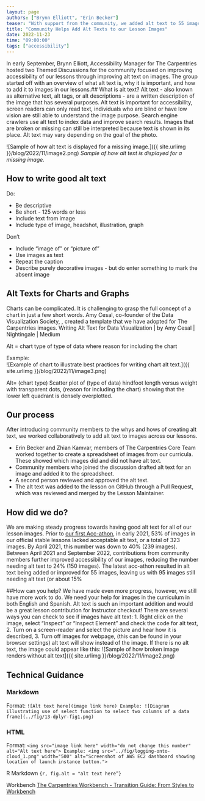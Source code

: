 ```yaml
---
layout: page
authors: ["Brynn Elliott", "Erin Becker"]
teaser: "With support from the community, we added alt text to 55 images across our lessons."
title: "Community Helps Add Alt Texts to our Lesson Images"
date: 2022-11-23
time: "09:00:00"
tags: ["accessibility"]
---
```


In early September, Brynn Elliott, Accessibility Manager for The Carpentries hosted two Themed Discussions for the community focused on improving accessibility of our lessons through improving alt text on images. The group started off with an overview of what alt text is, why it is important, and how to add it to images in our lessons.## What is alt text?
Alt text - also known as alternative text, alt tags, or alt descriptions - are a written description of the image that has several purposes. Alt text is important for accessibility, screen readers can only read text, individuals who are blind or have low vision are still able to understand the image purpose. Search engine crawlers use alt text to index data and improve search results. Images that are broken or missing can still be interpreted because text is shown in its place. Alt text may vary depending on the goal of the photo.

![Sample of how alt text is displayed for a missing image.]({{ site.urlimg }}/blog/2022/11/image2.png) *Sample of how alt text is displayed for a missing image.*

## How to write good alt text
Do:
* Be descriptive
* Be short - 125 words or less
* Include text from image
* Include type of image, headshot, illustration, graph

Don’t
* Include “image of” or “picture of”
* Use images as text
* Repeat the caption
* Describe purely decorative images - but do enter something to mark the absent image

## Alt Texts for Charts and Graphs
Charts can be complicated. It is challenging to grasp the full concept of a chart in just a few short words. Amy Cesal, co-founder of the Data Visualization Society, , created a template that we have adopted for The Carpentries images. Writing Alt Text for Data Visualization | by Amy Cesal | Nightingale | Medium

Alt = chart type of type of data where reason for including the chart

Example:<br />
![Example of chart to illustrate best practices for writing chart alt text.]({{ site.urlimg }}/blog/2022/11/image3.png)

Alt= (chart type) Scatter plot of (type of data) hindfoot length versus weight with transparent dots, (reason for including the chart) showing that the lower left quadrant is densely overplotted.  

## Our process
After introducing community members to the whys and hows of creating alt text, we worked collaboratively to add alt text to images across our lessons.
- Erin Becker and Zhian Kamvar, members of The Carpentries Core Team worked together to create a spreadsheet of images from our curricula. These showed which images did and did not have alt text.
- Community members who joined the discussion  drafted alt text for an image and added it to the spreadsheet.
- A second person reviewed and approved the alt text.
- The alt text was added to the lesson on GitHub through a Pull Request, which was reviewed and merged by the Lesson Maintainer.

## How did we do?
We are making steady progress towards having good alt text for all of our lesson images. Prior to [our first Acc-athon](https://carpentries.org/blog/2021/04/Acc-athon/), in early 2021, 53% of images in our official stable lessons lacked acceptable alt text, or a total of 323 images. By April 2021, this number was down to 40% (239 images). Between April 2021 and September 2022, contributions from community members further improved accessibility of our images, reducing the number needing alt text to 24% (150 images). The latest acc-athon resulted in alt text being added or improved for 55 images, leaving us with 95 images still needing alt text (or about 15%

##How can you help?
We have made even more progress, however, we still have more work to do. We need your help for images in the curriculum in both English and Spanish. Alt text is such an important addition and would be a great lesson contribution for Instructor checkout! There are several ways you can check to see if images have alt text: 1. Right click on the image, select “Inspect” or “Inspect Element” and check the code for alt text, 2. Turn on a screen-reader and select the picture and hear how it is described, 3. Turn off images for webpage, (this can be found in your browser settings) alt text will show instead of the image.  If there is no alt text, the image could appear like this:
![Sample of how broken image renders without alt text]({{ site.urlimg }}/blog/2022/11/image2.png)

## Technical Guidance
### Markdown
Format: `![Alt text here](image link here) Example: ![Diagram illustrating use of select function to select two columns of a data frame](../fig/13-dplyr-fig1.png)`

### HTML
Format: `<img src="image link here" width="do not change this number" alt="Alt text here"> Example: <img src="../fig/logging-onto-cloud_1.png" width="500" alt="Screenshot of AWS EC2 dashboard showing location of launch instance button.">`

R Markdown
```{r, fig.alt = "alt text here”}```

Workbench
[The Carpentries Workbench - Transition Guide: From Styles to Workbench ](https://carpentries.github.io/workbench/transition-guide.html#figures)

